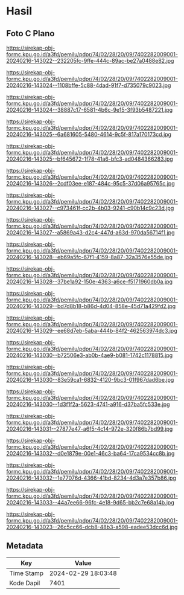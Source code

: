 # Hasil

## Foto C Plano

https://sirekap-obj-formc.kpu.go.id/a3fd/pemilu/pdpr/74/02/28/20/09/7402282009001-20240216-143022--232205fc-9ffe-444c-89ac-be27a0488e82.jpg

https://sirekap-obj-formc.kpu.go.id/a3fd/pemilu/pdpr/74/02/28/20/09/7402282009001-20240216-143024--1108bffe-5c88-4dad-91f7-d735079c9023.jpg

https://sirekap-obj-formc.kpu.go.id/a3fd/pemilu/pdpr/74/02/28/20/09/7402282009001-20240216-143024--38887c17-6581-4b6c-9e15-3f93b5487221.jpg

https://sirekap-obj-formc.kpu.go.id/a3fd/pemilu/pdpr/74/02/28/20/09/7402282009001-20240216-143025--6a681605-5480-4614-9c5f-817a170173cd.jpg

https://sirekap-obj-formc.kpu.go.id/a3fd/pemilu/pdpr/74/02/28/20/09/7402282009001-20240216-143025--bf645672-1f78-41a6-bfc3-ad0484366283.jpg

https://sirekap-obj-formc.kpu.go.id/a3fd/pemilu/pdpr/74/02/28/20/09/7402282009001-20240216-143026--2cdf03ee-e187-484c-95c5-37d06a95765c.jpg

https://sirekap-obj-formc.kpu.go.id/a3fd/pemilu/pdpr/74/02/28/20/09/7402282009001-20240216-143027--c973461f-cc2b-4b03-9241-c90b14c9c23d.jpg

https://sirekap-obj-formc.kpu.go.id/a3fd/pemilu/pdpr/74/02/28/20/09/7402282009001-20240216-143027--a5869a43-d2c4-447d-a63d-970da56714f1.jpg

https://sirekap-obj-formc.kpu.go.id/a3fd/pemilu/pdpr/74/02/28/20/09/7402282009001-20240216-143028--eb69a5fc-67f1-4159-8a87-32a3576e55de.jpg

https://sirekap-obj-formc.kpu.go.id/a3fd/pemilu/pdpr/74/02/28/20/09/7402282009001-20240216-143028--37be1a92-150e-4363-a6ce-f5171960db0a.jpg

https://sirekap-obj-formc.kpu.go.id/a3fd/pemilu/pdpr/74/02/28/20/09/7402282009001-20240216-143029--bd7d8b18-b86d-4d04-858e-45d71a429fd2.jpg

https://sirekap-obj-formc.kpu.go.id/a3fd/pemilu/pdpr/74/02/28/20/09/7402282009001-20240216-143029--ee68d7eb-5aba-444b-84f2-462563974dc3.jpg

https://sirekap-obj-formc.kpu.go.id/a3fd/pemilu/pdpr/74/02/28/20/09/7402282009001-20240216-143030--b72506e3-ab0b-4ae9-b081-1742c1178815.jpg

https://sirekap-obj-formc.kpu.go.id/a3fd/pemilu/pdpr/74/02/28/20/09/7402282009001-20240216-143030--83e59ca1-6832-4120-9bc3-01f967dad6be.jpg

https://sirekap-obj-formc.kpu.go.id/a3fd/pemilu/pdpr/74/02/28/20/09/7402282009001-20240216-143030--1d3f1f2a-5623-4741-a916-d37ba5fc533e.jpg

https://sirekap-obj-formc.kpu.go.id/a3fd/pemilu/pdpr/74/02/28/20/09/7402282009001-20240216-143031--27877e47-a6f5-4c14-972e-320f86b7bd99.jpg

https://sirekap-obj-formc.kpu.go.id/a3fd/pemilu/pdpr/74/02/28/20/09/7402282009001-20240216-143032--d0e1879e-00e1-46c3-ba64-17ca9534cc8b.jpg

https://sirekap-obj-formc.kpu.go.id/a3fd/pemilu/pdpr/74/02/28/20/09/7402282009001-20240216-143032--1e77076d-4366-41bd-8234-4d3a7e357b86.jpg

https://sirekap-obj-formc.kpu.go.id/a3fd/pemilu/pdpr/74/02/28/20/09/7402282009001-20240216-143033--44a7ee66-96fc-4e18-9d65-bb2c7e68a14b.jpg

https://sirekap-obj-formc.kpu.go.id/a3fd/pemilu/pdpr/74/02/28/20/09/7402282009001-20240216-143023--26c5cc66-dcb8-48b3-a598-eadee53dcc6d.jpg


## Metadata

| Key        | Value               |
| ---------- | ------------------- |
| Time Stamp | 2024-02-29 18:03:48 |
| Kode Dapil | 7401                |



